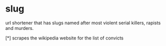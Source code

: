 # slug
url shortener that has slugs named after most violent serial killers, rapists and murders.

[*] scrapes the wikipedia website for the list of convicts
